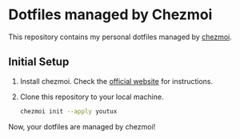 # Dotfiles managed by Chezmoi

This repository contains my personal dotfiles managed by [chezmoi](https://github.com/twpayne/chezmoi).

## Initial Setup

1. Install chezmoi. Check the [official website](https://github.com/twpayne/chezmoi) for instructions.

2. Clone this repository to your local machine.

    ```bash
    chezmoi init --apply youtux
    ```

Now, your dotfiles are managed by chezmoi!
